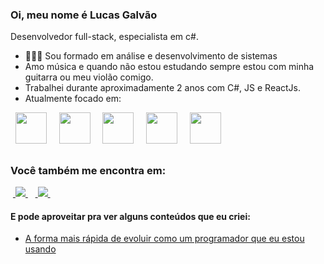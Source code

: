 ### Oi, meu nome é Lucas Galvão
Desenvolvedor full-stack, especialista em c#.

- 👩🏻‍💻 Sou formado em análise e desenvolvimento de sistemas
- Amo música e quando não estou estudando sempre estou com minha guitarra ou meu violão comigo.
- Trabalhei durante aproximadamente 2 anos com C#, JS e ReactJs.
- Atualmente focado em:

<div display="inline">
  &nbsp;&nbsp;<img width="50" height="50" src="https://cdn.jsdelivr.net/gh/devicons/devicon/icons/csharp/csharp-original.svg" />&nbsp;&nbsp;
  &nbsp;&nbsp;<img width="50" height="50" src="https://cdn.jsdelivr.net/gh/devicons/devicon/icons/javascript/javascript-original.svg" />&nbsp;&nbsp;
  &nbsp;&nbsp;<img width="50" height="50" src="https://cdn.jsdelivr.net/gh/devicons/devicon/icons/react/react-original.svg" />&nbsp;&nbsp;
  &nbsp;&nbsp;<img width="50" height="50" src="https://cdn.jsdelivr.net/gh/devicons/devicon/icons/html5/html5-original.svg" />&nbsp;&nbsp;
  &nbsp;&nbsp;<img width="50" height="50" src="https://cdn.jsdelivr.net/gh/devicons/devicon/icons/css3/css3-original.svg" />&nbsp;&nbsp;
</div>

##

### Você também me encontra em:
&nbsp;<a href="https://www.linkedin.com/in/lucas-galvao-dev/">
  <img src="https://img.shields.io/badge/linkedin-%230077B5.svg?style=for-the-badge&logo=linkedin&logoColor=white">
</a>&nbsp;
&nbsp;<a href="https://www.instagram.com/galvao_lucas_/">
  <img src="https://img.shields.io/badge/Instagram-%23E4405F.svg?style=for-the-badge&logo=Instagram&logoColor=white">
</a>&nbsp;

#### E pode aproveitar pra ver alguns conteúdos que eu criei:
- <a href="https://www.linkedin.com/posts/lucas-galvao-dev_programaaexaeto-projetos-aprendizado-activity-7051202589664681984-Q3ww?utm_source=share&utm_medium=member_desktop">
    A forma mais rápida de evoluir como um programador que eu estou usando
  </a>
